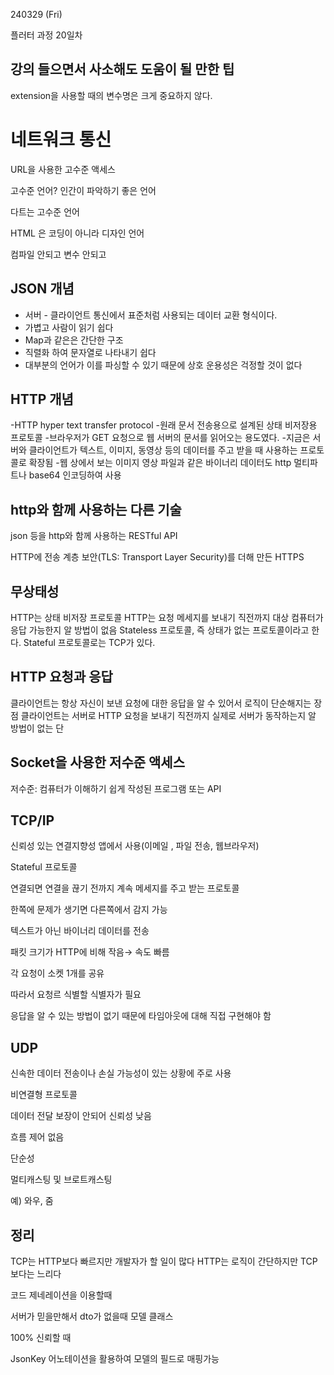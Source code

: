 240329 (Fri)

플러터 과정 20일차

강의 들으면서 사소해도 도움이 될 만한 팁
-
extension을 사용할 때의 변수명은 크게 중요하지 않다.


# 네트워크 통신

URL을 사용한 고수준 액세스

고수준 언어? 인간이 파악하기 좋은 언어

다트는 고수준 언어

HTML 은 코딩이  아니라 디자인 언어

컴파일 안되고 변수 안되고

JSON 개념
-
- 서버 - 클라이언트 통신에서 표준처럼 사용되는 데이터 교환 형식이다.
- 가볍고 사람이 읽기 쉽다
- Map과 같은은 간단한 구조
- 직렬화 하여 문자열로 나타내기 쉽다
- 대부분의 언어가 이를 파싱할 수 있기 때문에 상호 운용성은 걱정할 것이 없다

HTTP 개념
-
-HTTP hyper text transfer protocol
-원래 문서 전송용으로 설계된 상태 비저장용 프로토콜
-브라우저가 GET 요청으로 웹 서버의 문서를 읽어오는 용도였다.
-지금은 서버와 클라이언트가 텍스트, 이미지, 동영상 등의 데이터를 주고 받을 때 사용하는 프로토콜로 확장됨
-웹 상에서 보는 이미지 영상 파일과 같은 바이너리 데이터도 http 멀티파트나 base64 인코딩하여 사용

http와 함께 사용하는 다른 기술
-
json 등을 http와 함께 사용하는 RESTful API

 HTTP에 전송 계층 보안(TLS: Transport Layer Security)를 더해 만든 HTTPS

무상태성
-
HTTP는 상태 비저장 프로토콜
HTTP는 요청 메세지를 보내기 직전까지 대상 컴퓨터가 응답 가능한지 알 방법이 없음
Stateless 프로토콜, 즉 상태가 없는 프로토콜이라고 한다.
Stateful 프로토콜로는 TCP가 있다.

HTTP 요청과 응답
-
클라이언트는 항상 자신이 보낸 요청에 대한 응답을 알 수 있어서 로직이 단순해지는 장점
클라이언트는 서버로 HTTP 요청을 보내기 직전까지 실제로 서버가 동작하는지 알 방법이 없는 단

Socket을 사용한 저수준 액세스
-
저수준: 컴퓨터가 이해하기 쉽게 작성된 프로그램 또는 API

TCP/IP
-
신뢰성 있는 연결지향성 앱에서 사용(이메일 , 파일 전송, 웹브라우저)

Stateful 프로토콜

연결되면 연결을 끊기 전까지 계속 메세지를 주고 받는 프로토콜

한쪽에 문제가 생기면 다른쪽에서 감지 가능

텍스트가 아닌 바이너리 데이터를 전송

패킷 크기가 HTTP에 비해 작음→ 속도 빠름

각 요청이 소켓 1개를 공유

따라서 요청르 식별할  식별자가 필요

응답을 알 수 있는 방법이 없기 때문에 타임아웃에 대해 직접 구현해야 함

UDP
-
신속한 데이터 전송이나 손실 가능성이 있는 상황에 주로 사용

비연결형 프로토콜

데이터 전달 보장이 안되어 신뢰성 낮음

흐름 제어 없음

단순성

멀티캐스팅 및 브로트캐스팅

예) 와우, 줌

정리 
-
TCP는 HTTP보다 빠르지만 개발자가 할 일이 많다
HTTP는 로직이 간단하지만 TCP 보다는 느리다


코드 제네레이션을 이용할때

서버가 믿을만해서 dto가 없을때 모델 클래스

100% 신뢰할 때

JsonKey 어노테이션을 활용하여 모델의 필드로 매핑가능
